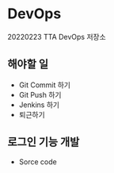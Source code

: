 # DevOps
20220223 TTA DevOps 저장소

## 해야할 일
- Git Commit 하기
- Git Push 하기
- Jenkins 하기
- 퇴근하기

## 로그인 기능 개발
- Sorce code
